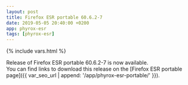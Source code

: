 ```yaml
---
layout: post
title: Firefox ESR portable 60.6.2-7
date: 2019-05-05 20:40:00 +0200
app: phyrox-esr
tags: [phyrox-esr]
---
```

{% include vars.html %}

Release of Firefox ESR portable 60.6.2-7 is now available.<br />
You can find links to download this release on the [Firefox ESR portable page]({{ var_seo_url | append: '/app/phyrox-esr-portable/' }}).